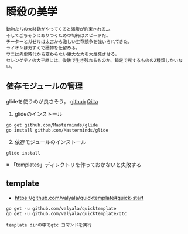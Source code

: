 # 瞬殺の美学

```
動物たちの大移動がやってくると満腹が約束される…。
そしてごちそうにありつくための切符はスピードだ。
チーターとガゼルは太古から激しい生存競争を強いられてきた。
ライオンは力ずくで獲物を仕留める。
ワニは先史時代から変わらない絶大な力を大爆発させる。
セレンゲティの大平原には、俊敏で生き残れるものか、鈍足で死するものの2種類しかいない。
```

## 依存モジュールの管理
glideを使うのが良さそう。
[github](https://github.com/Masterminds/glide)
[Qiita](http://qiita.com/Qiita/items/c686397e4a0f4f11683d)

1. glideのインストール
```
go get github.com/Masterminds/glide
go install github.com/Masterminds/glide
```

2. 依存モジュールのインストール
```
glide install
```
※ 「templates」ディレクトリを作っておかないと失敗する

## template

* https://github.com/valyala/quicktemplate#quick-start

```
go get -u github.com/valyala/quicktemplate
go get -u github.com/valyala/quicktemplate/qtc

template dirの中でqtc コマンドを実行
```